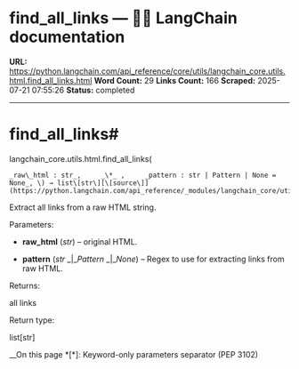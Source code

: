 # find_all_links — 🦜🔗 LangChain  documentation

**URL:** https://python.langchain.com/api_reference/core/utils/langchain_core.utils.html.find_all_links.html
**Word Count:** 29
**Links Count:** 166
**Scraped:** 2025-07-21 07:55:26
**Status:** completed

---

# find\_all\_links\#

langchain\_core.utils.html.find\_all\_links\(

    _raw\_html : str_,     _\*_ ,     _pattern : str | Pattern | None = None_, \) → list\[str\][\[source\]](https://python.langchain.com/api_reference/_modules/langchain_core/utils/html.html#find_all_links)\#     

Extract all links from a raw HTML string.

Parameters:     

  * **raw\_html** \(_str_\) – original HTML.

  * **pattern** \(_str_ _|__Pattern_ _|__None_\) – Regex to use for extracting links from raw HTML.

Returns:     

all links

Return type:     

list\[str\]

__On this page   *[\*]: Keyword-only parameters separator (PEP 3102)